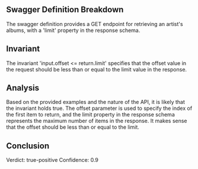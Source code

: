 ## Swagger Definition Breakdown
The swagger definition provides a GET endpoint for retrieving an artist's albums, with a 'limit' property in the response schema.

## Invariant
The invariant 'input.offset <= return.limit' specifies that the offset value in the request should be less than or equal to the limit value in the response.

## Analysis
Based on the provided examples and the nature of the API, it is likely that the invariant holds true. The offset parameter is used to specify the index of the first item to return, and the limit property in the response schema represents the maximum number of items in the response. It makes sense that the offset should be less than or equal to the limit.

## Conclusion
Verdict: true-positive
Confidence: 0.9
